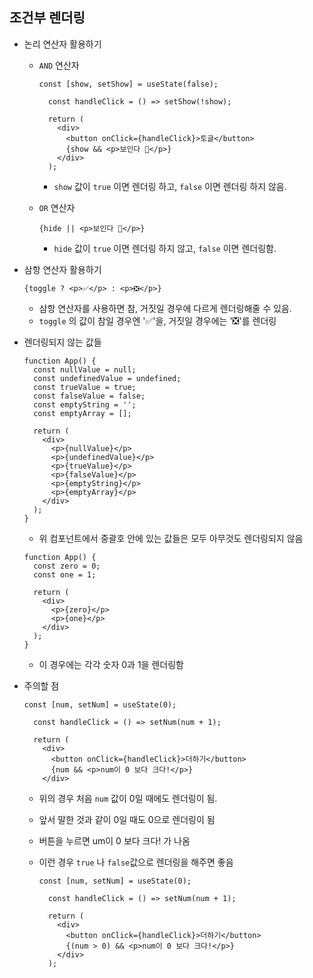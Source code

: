 ## 조건부 렌더링

+ 논리 연산자 활용하기
  
  + `AND` 연산자
    
    ```
    const [show, setShow] = useState(false);
    
      const handleClick = () => setShow(!show);
    
      return (
        <div>
          <button onClick={handleClick}>토글</button>
          {show && <p>보인다 👀</p>}
        </div>
      );
    ```
    
    + `show` 값이 `true` 이면 렌더링 하고, `false` 이면 렌더링 하지 않음.
  
  + `OR` 연산자
    
    ```
    {hide || <p>보인다 👀</p>}
    ```
    
    + `hide` 값이 `true` 이면 렌더링 하지 않고, `false` 이면 렌더링함.

+ 삼항 연산자 활용하기
  
  ```
  {toggle ? <p>✅</p> : <p>❎</p>}
  ```
  
  + 삼항 연산자를 사용하면 참, 거짓일 경우에 다르게 렌더링해줄 수 있음.
  + `toggle` 의 값이 참일 경우엔 '✅'을, 거짓일 경우에는 '❎'를 렌더링

+ 렌더링되지 않는 값들
  
  ```
  function App() {
    const nullValue = null;
    const undefinedValue = undefined;
    const trueValue = true;
    const falseValue = false;
    const emptyString = '';
    const emptyArray = [];
  
    return (
      <div>
        <p>{nullValue}</p>
        <p>{undefinedValue}</p>
        <p>{trueValue}</p>
        <p>{falseValue}</p>
        <p>{emptyString}</p>
        <p>{emptyArray}</p>
      </div>
    );
  }
  ```
  
  + 위 컴포넌트에서 중괄호 안에 있는 값들은 모두 아무것도 렌더링되지 않음
  
  ```
  function App() {
    const zero = 0;
    const one = 1;
  
    return (
      <div>
        <p>{zero}</p>
        <p>{one}</p>
      </div>
    );
  }
  ```
  
  + 이 경우에는 각각 숫자 0과 1을 렌더링함

+ 주의할 점
  
  ```
  const [num, setNum] = useState(0);
  
    const handleClick = () => setNum(num + 1);
  
    return (
      <div>
        <button onClick={handleClick}>더하기</button>
        {num && <p>num이 0 보다 크다!</p>}
      </div>
  ```
  
  + 위의 경우 처음 `num` 값이 0일 때에도 렌더링이 됨.
  
  + 앞서 말한 것과 같이 0일 때도 0으로 렌더링이 됨
  
  + 버튼을 누르면 um이 0 보다 크다! 가 나옴
  
  + 이런 경우 `true` 나 `false`값으로 렌더링을 해주면 좋음
    
    ```
    const [num, setNum] = useState(0);
    
      const handleClick = () => setNum(num + 1);
    
      return (
        <div>
          <button onClick={handleClick}>더하기</button>
          {(num > 0) && <p>num이 0 보다 크다!</p>}
        </div>
      );
    ```
